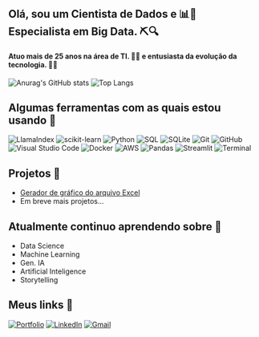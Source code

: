 ## Olá, sou um Cientista de Dados e 📊🎲 Especialista em Big Data. ⛏️🔍
#### Atuo mais de 25 anos na área de TI. 💾🔧 e entusiasta da evolução da tecnologia. 🤖🌐

![Anurag's GitHub stats](https://github-readme-stats.vercel.app/api?username=rilen&show_icons=true&theme=holi)
![Top Langs](https://github-readme-stats.vercel.app/api/top-langs/?username=rilen&layout=compact&theme=holi)

## Algumas ferramentas com as quais estou usando 🔨

![LlamaIndex](https://img.shields.io/badge/LlamaIndex-6600cc?style=for-the-badge&logo=llamaindex&logoColor=white)
![scikit-learn](https://img.shields.io/badge/scikit--learn-F7931E?style=for-the-badge&logo=scikit-learn&logoColor=white)
![Python](https://img.shields.io/badge/Python-3776AB?style=for-the-badge&logo=python&logoColor=white)
![SQL](https://img.shields.io/badge/SQL-00000F?style=for-the-badge&logo=postgresql&logoColor=white)
![SQLite](https://img.shields.io/badge/SQLite-003B57?style=for-the-badge&logo=sqlite&logoColor=white)
![Git](https://img.shields.io/badge/Git-F05032?style=for-the-badge&logo=git&logoColor=white)
![GitHub](https://img.shields.io/badge/GitHub-181717?style=for-the-badge&logo=github&logoColor=white)
![Visual Studio Code](https://img.shields.io/badge/Visual%20Studio%20Code-007ACC?style=for-the-badge&logo=visual-studio-code&logoColor=white)
![Docker](https://img.shields.io/badge/Docker-2496ED?style=for-the-badge&logo=docker&logoColor=white)
![AWS](https://img.shields.io/badge/AWS-232F3E?style=for-the-badge&logo=amazon-aws&logoColor=white)
![Pandas](https://img.shields.io/badge/Pandas-150458?style=for-the-badge&logo=pandas&logoColor=white)
![Streamlit](https://img.shields.io/badge/Streamlit-FF4B4B?style=for-the-badge&logo=streamlit&logoColor=white)
![Terminal](https://img.shields.io/badge/Terminal-FF4B4B?style=for-the-badge&logo=terminal&logoColor=white)

## Projetos 📂

- [Gerador de gráfico do arquivo Excel](https://github.com/Rilen/xlsx2chart)
- Em breve mais projetos...

<!--
- [Sales Forecasting](https://github.com/ChristianoDS/rossmann_project)
- [Zomato Data Analysis](https://github.com/ChristianoDS/zomato_project)
- [Machine Learning Tests](https://github.com/ChristianoDS/ensaio-machine-learning)
-->

<!--
# Papers 📑
#### I have published a paper in a renowned scientific journal applying machine learning in my Phd research. 📝

### [Paper](https://www.sciencedirect.com/science/article/pii/S2212982024000155)
-->


## Atualmente continuo aprendendo sobre 📖
- Data Science
- Machine Learning
- Gen. IA
- Artificial Inteligence
- Storytelling

## Meus links 📧

[![Portfolio](https://img.shields.io/badge/Portfolio-4285F4?style=for-the-badge&logo=google-chrome&logoColor=white)](https://rilen.github.io/portfolio_ds/)
[![LinkedIn](https://img.shields.io/badge/LinkedIn-0077B5?style=for-the-badge&logo=linkedin&logoColor=white)](https://www.linkedin.com/in/rilen/)
[![Gmail](https://img.shields.io/badge/Email-D14836?style=for-the-badge&logo=gmail&logoColor=white)](mailto:rilen.lima@gmail.com)







